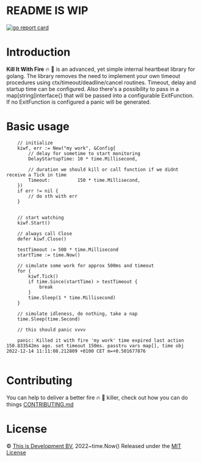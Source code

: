 # README IS WIP 

[![go report card](https://goreportcard.com/badge/github.com/thisisdevelopment/kiwf "go report card")](https://goreportcard.com/report/github.com/thisisdevelopment/kiwf)


# Introduction
**Kill It With Fire** 🔥 🔫 is an advanced, yet simple internal heartbeat library for golang. The library removes the need to implement your own timeout procedures using ctx/timeout/deadline/cancel routines. Timeout, delay and startup time can be configured. Also there's a possibility to pass in a map[string]interface{} that will be passed into a configurable ExitFunction. If no ExitFunction is configured a panic will be generated.

# Basic usage 
```
    // initialize 
    kiwf, err := New("my work", &Config{
        // delay for sometime to start monitoring
		DelayStartupTime: 10 * time.Millisecond,

        // duration we should kill or call function if we didnt receive a Tick in time
		Timeout:          150 * time.Millisecond,
	})
	if err != nil {
		// do sth with err
	}


    // start watching 
	kiwf.Start()

    // always call Close
	defer kiwf.Close()

    testTimeout := 500 * time.Millisecond
	startTime := time.Now()

    // simulate some work for approx 500ms and timeout
	for {
		kiwf.Tick()
		if time.Since(startTime) > testTimeout {
			break
		}
		time.Sleep(1 * time.Millisecond)
	}

    // simulate idleness, do nothing, take a nap
    time.Sleep(time.Second)

    // this should panic vvvv

    panic: Killed it with fire 'my work' time expired last action 150.833542ms ago. set timeout 150ms. passtru vars map[], time obj 2022-12-14 11:11:08.212809 +0100 CET m=+0.501677876


```


# Contributing 
You can help to deliver a better fire 🔥 🔫  killer, check out how you can do things [CONTRIBUTING.md](CONTRIBUTING.md)

# License 
© [This is Development BV](https://www.thisisdevelopment.nl), 2022~time.Now()
Released under the [MIT License](https://github.com/thisisdevelopment/fanunmarshal/blob/master/LICENSE)